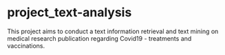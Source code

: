 # project_text-analysis
This project aims to conduct a text information retrieval and text mining on medical research publication regarding Covid19 - treatments and vaccinations.
